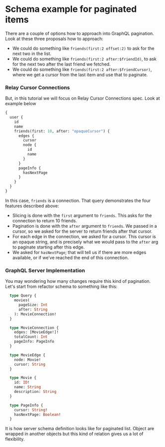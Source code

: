 # Schema example for paginated items

There are a couple of options how to approach into GraphQL pagination. Look at these three proposals how to approach:

* We could do something like `friends(first:2 offset:2)` to ask for the next two in the list.
* We could do something like `friends(first:2 after:$friendId)`, to ask for the next two after the last friend we fetched.
* We could do something like `friends(first:2 after:$friendCursor)`, where we get a cursor from the last item and use that to paginate.

### Relay Cursor Connections

But, in this tutorial we will focus on Relay Cursor Connections spec. Look at example below

```graphql
{
  user {
    id
    name
    friends(first: 10, after: "opaqueCursor") {
      edges {
        cursor
        node {
          id
          name
        }
      }
      pageInfo {
        hasNextPage
      }
    }
  }
}
```

In this case, `friends` is a connection. That query demonstrates the four features described above:

* Slicing is done with the `first` argument to `friends`. This asks for the connection to return 10 friends.
* Pagination is done with the `after` argument to `friends`. We passed in a cursor, so we asked for the server to return friends after that cursor.
* For each edge in the connection, we asked for a cursor. This cursor is an opaque string, and is precisely what we would pass to the `after` arg to paginate starting after this edge.
* We asked for `hasNextPage`; that will tell us if there are more edges available, or if we’ve reached the end of this connection.

### GraphQL Server Implementation

You may wondering how many changes require this kind of pagination. Let's start from refactor schema to something like this:

```graphql
  type Query {
    movies(
      pageSize: Int
      after: String
    ): MovieConnection!
  }

  type MovieConnection {
    edges: [MovieEdge!]!
    totalCount: Int
    pageInfo: PageInfo
  }

  type MovieEdge {
    node: Movie!
    cursor: String
  }

  type Movie {
    id: ID!
    name: String
    description: String
  }

  type PageInfo {
    cursor: String!
    hasNextPage: Boolean!
  }
```

It is how server schema definition looks like for paginated list. Object are wrapped in another objects but this kind of relation gives us a lot of flexibility.

